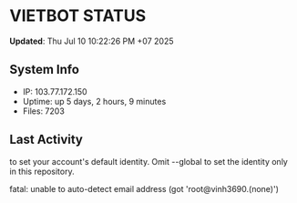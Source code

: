 # VIETBOT STATUS
**Updated**: Thu Jul 10 10:22:26 PM +07 2025

## System Info
- IP: 103.77.172.150
- Uptime: up 5 days, 2 hours, 9 minutes
- Files: 7203

## Last Activity

to set your account's default identity.
Omit --global to set the identity only in this repository.

fatal: unable to auto-detect email address (got 'root@vinh3690.(none)')
